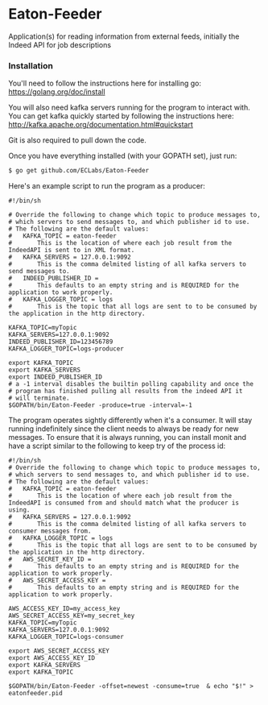 # Eaton-Feeder
Application(s) for reading information from external feeds, initially the Indeed API for job descriptions
### Installation

You'll need to follow the instructions here for installing go: https://golang.org/doc/install

You will also need kafka servers running for the program to interact with.  You can get kafka quickly started by following the instructions here: http://kafka.apache.org/documentation.html#quickstart

Git is also required to pull down the code.

Once you have everything installed (with your GOPATH set), just run:

```sh
$ go get github.com/ECLabs/Eaton-Feeder
```

Here's an example script to run the program as a producer:

```
#!/bin/sh

# Override the following to change which topic to produce messages to,
# which servers to send messages to, and which publisher id to use.
# The following are the default values:
#   KAFKA_TOPIC = eaton-feeder
#       This is the location of where each job result from the IndeedAPI is sent to in XML format.
#   KAFKA_SERVERS = 127.0.0.1:9092
#       This is the comma delmited listing of all kafka servers to send messages to.
#   INDEED_PUBLISHER_ID = 
#       This defaults to an empty string and is REQUIRED for the application to work properly.
#   KAFKA_LOGGER_TOPIC = logs
#       This is the topic that all logs are sent to to be consumed by the application in the http directory.

KAFKA_TOPIC=myTopic
KAFKA_SERVERS=127.0.0.1:9092
INDEED_PUBLISHER_ID=123456789
KAFKA_LOGGER_TOPIC=logs-producer

export KAFKA_TOPIC
export KAFKA_SERVERS
export INDEED_PUBLISHER_ID
# a -1 interval disables the builtin polling capability and once the 
# program has finished pulling all results from the indeed API it
# will terminate.
$GOPATH/bin/Eaton-Feeder -produce=true -interval=-1
```

The program operates sightly differently when it's a consumer.  It will stay running indefinitely since the client needs to always be ready for new messages.  To ensure that it is always running, you can install monit and have a script similar to the following to keep try of the process id:

```
#!/bin/sh
# Override the following to change which topic to produce messages to,
# which servers to send messages to, and which publisher id to use.
# The following are the default values:
#   KAFKA_TOPIC = eaton-feeder
#       This is the location of where each job result from the IndeedAPI is consumed from and should match what the producer is using.
#   KAFKA_SERVERS = 127.0.0.1:9092
#       This is the comma delmited listing of all kafka servers to consumer messages from.
#   KAFKA_LOGGER_TOPIC = logs
#       This is the topic that all logs are sent to to be consumed by the application in the http directory.
#   AWS_SECRET_KEY_ID =
#       This defaults to an empty string and is REQUIRED for the application to work properly.
#   AWS_SECRET_ACCESS_KEY =
#       This defaults to an empty string and is REQUIRED for the application to work properly.

AWS_ACCESS_KEY_ID=my_access_key
AWS_SECRET_ACCESS_KEY=my_secret_key
KAFKA_TOPIC=myTopic
KAFKA_SERVERS=127.0.0.1:9092
KAFKA_LOGGER_TOPIC=logs-consumer

export AWS_SECRET_ACCESS_KEY
export AWS_ACCESS_KEY_ID
export KAFKA_SERVERS
export KAFKA_TOPIC

$GOPATH/bin/Eaton-Feeder -offset=newest -consume=true  & echo "$!" > eatonfeeder.pid

```